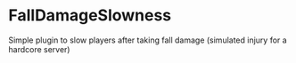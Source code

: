 # FallDamageSlowness
Simple plugin to slow players after taking fall damage (simulated injury for a hardcore server)
